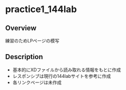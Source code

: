 # practice1_144lab

## Overview
練習のためLPページの模写

## Description
* 基本的にXDファイルから読み取れる情報をもとに作成
* レスポンシブは現行の144labサイトを参考に作成
* 各リンクページは未作成

